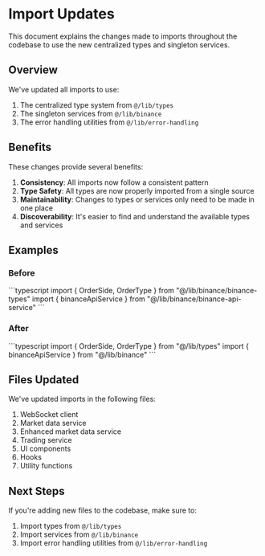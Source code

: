 # Import Updates

This document explains the changes made to imports throughout the codebase to use the new centralized types and singleton services.

## Overview

We've updated all imports to use:

1. The centralized type system from `@/lib/types`
2. The singleton services from `@/lib/binance`
3. The error handling utilities from `@/lib/error-handling`

## Benefits

These changes provide several benefits:

1. **Consistency**: All imports now follow a consistent pattern
2. **Type Safety**: All types are now properly imported from a single source
3. **Maintainability**: Changes to types or services only need to be made in one place
4. **Discoverability**: It's easier to find and understand the available types and services

## Examples

### Before

\`\`\`typescript
import { OrderSide, OrderType } from "@/lib/binance/binance-types"
import { binanceApiService } from "@/lib/binance/binance-api-service"
\`\`\`

### After

\`\`\`typescript
import { OrderSide, OrderType } from "@/lib/types"
import { binanceApiService } from "@/lib/binance"
\`\`\`

## Files Updated

We've updated imports in the following files:

1. WebSocket client
2. Market data service
3. Enhanced market data service
4. Trading service
5. UI components
6. Hooks
7. Utility functions

## Next Steps

If you're adding new files to the codebase, make sure to:

1. Import types from `@/lib/types`
2. Import services from `@/lib/binance`
3. Import error handling utilities from `@/lib/error-handling`
